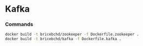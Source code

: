 # Kafka

### Commands
```bash
docker build -t bricebchd/zookeeper -f Dockerfile.zookeeper .
docker build -t bricebchd/kafka -f Dockerfile.kafka .
```